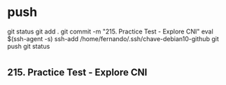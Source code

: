 
# ###################################################################################################################### 
# ###################################################################################################################### 
#  push

git status
git add .
git commit -m "215. Practice Test - Explore CNI"
eval $(ssh-agent -s)
ssh-add /home/fernando/.ssh/chave-debian10-github
git push
git status



# ###################################################################################################################### 
# ###################################################################################################################### 
##  215. Practice Test - Explore CNI